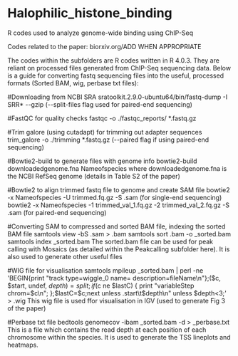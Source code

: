 # Halophilic_histone_binding
R codes used to analyze genome-wide binding using ChIP-Seq

Codes related to the paper: biorxiv.org/ADD WHEN APPROPRIATE

The codes within the subfolders are R codes written in R 4.0.3. They are reliant on processed files generated from ChIP-Seq sequencing data. Below is a guide for converting fastq sequencing files into the useful, processed formats (Sorted BAM, wig, perbase txt files):

#Downloading from NCBI SRA
sratoolkit.2.9.0-ubuntu64/bin/fastq-dump -I  SRR* --gzip
(--split-files flag used for paired-end sequencing)

#FastQC for quality checks
fastqc -o ./fastqc_reports/ *.fastq.gz

#Trim galore (using cutadapt) for trimming out adapter sequences
trim_galore -o ./trimming *.fastq.gz
(--paired flag if using paired-end sequencing)

#Bowtie2-build to generate files with genome info
bowtie2-build downloadedgenome.fna Nameofspecies
where downloadedgenome.fna is the NCBI RefSeq genome (details in Table S2 of the paper)

#Bowtie2 to align trimmed fastq file to genome and create SAM file
bowtie2 -x Nameofspecies -U trimmed.fq.gz -S .sam
(for single-end sequencing)
bowtie2 -x Nameofspecies -1 trimmed_val_1.fq.gz -2 trimmed_val_2.fq.gz -S .sam
(for paired-end sequencing)

#Converting SAM to compressed and sorted BAM file, indexing the sorted BAM file
samtools view -bS .sam > .bam
samtools sort .bam -o _sorted.bam
samtools index _sorted.bam
The sorted.bam file can be used for peak calling with Mosaics (as detailed within the Peakcalling subfolder here). It is also used to generate other useful files

#WIG file for visualisation
samtools mpileup _sorted.bam | perl -ne 'BEGIN{print "track type=wiggle_0 name= description=fileName\n"};($c, $start, undef, $depth) = split; if ($c ne $lastC) { print "variableStep chrom=$c\n"; };$lastC=$c;next unless $. % 10 ==0;print "$start\t$depth\n" unless $depth<3;'  > .wig
This wig file is used ffor visualisation in IGV (used to generate Fig 3 of the paper)

#Perbase txt file
bedtools genomecov -ibam _sorted.bam -d > _perbase.txt
This is a file which contains the read depth at each position of each chromosome within the species.
It is used to generate the TSS lineplots and heatmaps.






